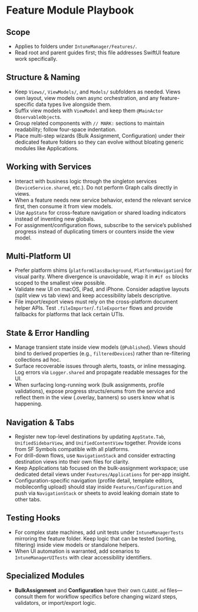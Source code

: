 # Feature Module Playbook

## Scope
- Applies to folders under `IntuneManager/Features/`.
- Read root and parent guides first; this file addresses SwiftUI feature work specifically.

## Structure & Naming
- Keep `Views/`, `ViewModels/`, and `Models/` subfolders as needed. Views own layout, view models own async orchestration, and any feature-specific data types live alongside them.
- Suffix view models with `ViewModel` and keep them `@MainActor` `ObservableObject`s.
- Group related components with `// MARK:` sections to maintain readability; follow four-space indentation.
- Place multi-step wizards (Bulk Assignment, Configuration) under their dedicated feature folders so they can evolve without bloating generic modules like Applications.

## Working with Services
- Interact with business logic through the singleton services (`DeviceService.shared`, etc.). Do not perform Graph calls directly in views.
- When a feature needs new service behavior, extend the relevant service first, then consume it from view models.
- Use `AppState` for cross-feature navigation or shared loading indicators instead of inventing new globals.
- For assignment/configuration flows, subscribe to the service’s published progress instead of duplicating timers or counters inside the view model.

## Multi-Platform UI
- Prefer platform shims (`platformGlassBackground`, `PlatformNavigation`) for visual parity. Where divergence is unavoidable, wrap it in `#if os` blocks scoped to the smallest view possible.
- Validate new UI on macOS, iPad, and iPhone. Consider adaptive layouts (split view vs tab view) and keep accessibility labels descriptive.
- File import/export views must rely on the cross-platform document helper APIs. Test `.fileImporter`/`.fileExporter` flows and provide fallbacks for platforms that lack certain UTIs.

## State & Error Handling
- Manage transient state inside view models (`@Published`). Views should bind to derived properties (e.g., `filteredDevices`) rather than re-filtering collections ad hoc.
- Surface recoverable issues through alerts, toasts, or inline messaging. Log errors via `Logger.shared` and propagate readable messages for the UI.
- When surfacing long-running work (bulk assignments, profile validations), expose progress structs/enums from the service and reflect them in the view (.overlay, banners) so users know what is happening.

## Navigation & Tabs
- Register new top-level destinations by updating `AppState.Tab`, `UnifiedSidebarView`, and `UnifiedContentView` together. Provide icons from SF Symbols compatible with all platforms.
- For drill-down flows, use `NavigationStack` and consider extracting destination views into their own files for clarity.
- Keep Applications tab focused on the bulk-assignment workspace; use dedicated detail views under `Features/Applications` for per-app insight.
- Configuration-specific navigation (profile detail, template editors, mobileconfig upload) should stay inside `Features/Configuration` and push via `NavigationStack` or sheets to avoid leaking domain state to other tabs.

## Testing Hooks
- For complex state machines, add unit tests under `IntuneManagerTests` mirroring the feature folder. Keep logic that can be tested (sorting, filtering) inside view models or standalone helpers.
- When UI automation is warranted, add scenarios to `IntuneManagerUITests` with clear accessibility identifiers.

## Specialized Modules
- **BulkAssignment** and **Configuration** have their own `CLAUDE.md` files—consult them for workflow specifics before changing wizard steps, validators, or import/export logic.
